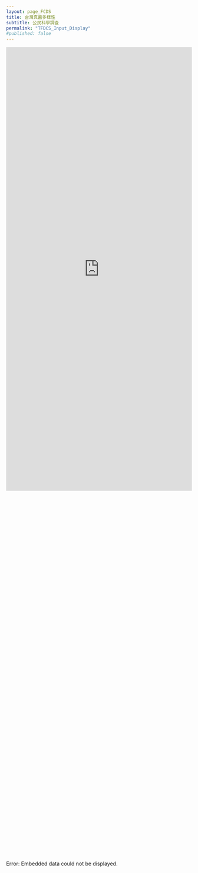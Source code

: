 ```yaml
---
layout: page_FCDS
title: 台灣真菌多樣性
subtitle: 公民科學調查
permalink: "TFDCS_Input_Display"
#published: false
---
```

<iframe referrerpolicy="no-referrer-when-downgrade" height="1200" width="100%" style="border:none;" src="https://view-awesome-table.com/-MdWhajOYO_CZJt9pSTZ/view">#</iframe>
<object data="https://script.google.com/macros/s/AKfycbwVFVA1HVwr1YQKNeuzCql9D8hPpnnkHext6HfpvhwCRKfAsPm9ue7QP9H7CWcNPHEdkQ/exec" width="100%" height="1000">
    <embed src="https://script.google.com/macros/s/AKfycbwVFVA1HVwr1YQKNeuzCql9D8hPpnnkHext6HfpvhwCRKfAsPm9ue7QP9H7CWcNPHEdkQ/exec" width="100%" height="1000"></embed>
    Error: Embedded data could not be displayed.
</object>
